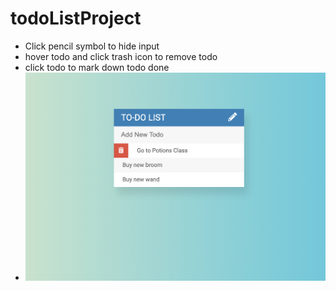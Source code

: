 # todoListProject
- Click pencil symbol to hide input
- hover todo and click trash icon to remove todo
- click todo to mark down todo done
- ![alt text](https://github.com/Liam1809/todoListProject/blob/master/upShot/todoList.png)